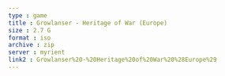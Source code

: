 ```yaml
---
type : game
title : Growlanser - Heritage of War (Europe)
size : 2.7 G
format : iso
archive : zip
server : myrient
link2 : Growlanser%20-%20Heritage%20of%20War%20%28Europe%29
---
```

